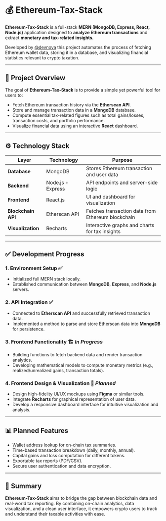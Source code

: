 
# 💰 Ethereum-Tax-Stack

**Ethereum-Tax-Stack** is a full-stack **MERN (MongoDB, Express, React, Node.js)** application designed to **analyze Ethereum transactions** and extract **monetary and tax-related insights**.

Developed by [@devnova](https://github.com/devnova777) this project automates the process of fetching Ethereum wallet data, storing it in a database, and visualizing financial statistics relevant to crypto taxation.

---

## 🧠 Project Overview

The goal of **Ethereum-Tax-Stack** is to provide a simple yet powerful tool for users to:

* Fetch Ethereum transaction history via the **Etherscan API**.
* Store and manage transaction data in a **MongoDB** database.
* Compute essential tax-related figures such as total gains/losses, transaction costs, and portfolio performance.
* Visualize financial data using an interactive **React** dashboard.

---

## ⚙️ Technology Stack

| Layer              | Technology        | Purpose                                           |
| ------------------ | ----------------- | ------------------------------------------------- |
| **Database**       | MongoDB           | Stores Ethereum transaction and user data         |
| **Backend**        | Node.js + Express | API endpoints and server-side logic               |
| **Frontend**       | React.js          | UI and dashboard for visualization                |
| **Blockchain API** | Etherscan API     | Fetches transaction data from Ethereum blockchain |
| **Visualization**  | Recharts          | Interactive graphs and charts for tax insights    |

---

## ✅ Development Progress

### **1. Environment Setup** ✅

* Initialized full MERN stack locally.
* Established communication between **MongoDB**, **Express**, and **Node.js** servers.

### **2. API Integration** ✅

* Connected to **Etherscan API** and successfully retrieved transaction data.
* Implemented a method to parse and store Etherscan data into **MongoDB** for persistence.

### **3. Frontend Functionality** 🏗️ *In Progress*

* Building functions to fetch backend data and render transaction analytics.
* Developing mathematical models to compute monetary metrics (e.g., realized/unrealized gains, transaction totals).

### **4. Frontend Design & Visualization** 🎨 *Planned*

* Design high-fidelity UI/UX mockups using **Figma** or similar tools.
* Integrate **Recharts** for graphical representation of user data.
* Develop a responsive dashboard interface for intuitive visualization and analysis.

---

## 📊 Planned Features

* Wallet address lookup for on-chain tax summaries.
* Time-based transaction breakdown (daily, monthly, annual).
* Capital gains and loss computation for different tokens.
* Exportable tax reports (PDF/CSV).
* Secure user authentication and data encryption.

---

## 🚀 Summary

**Ethereum-Tax-Stack** aims to bridge the gap between blockchain data and real-world tax reporting.
By combining on-chain analytics, data visualization, and a clean user interface, it empowers crypto users to track and understand their taxable activities with ease.

